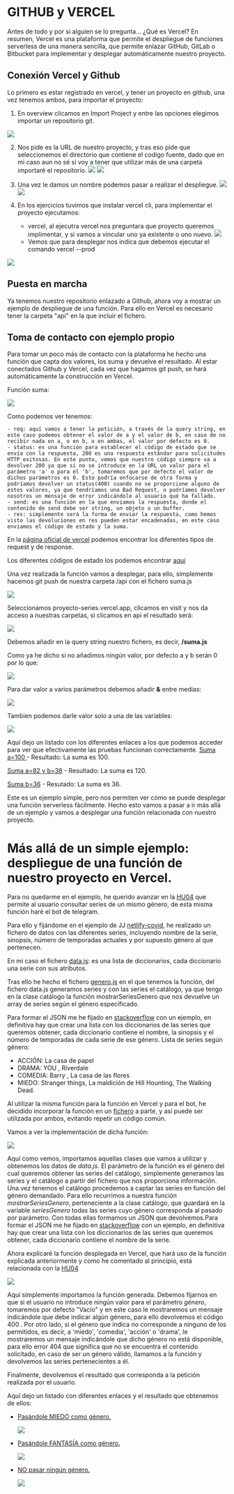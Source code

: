 # GITHUB y VERCEL  
Antes de todo y por si alguien se lo pregunta...
¿Qué es Vercel? En resumen, Vercel es una plataforma que permite el despliegue de funciones serverless de una manera sencilla, que permite enlazar GitHub, GitLab o Bitbucket para implementar y desplegar automáticamente nuestro proyecto.

## Conexión Vercel y Github
Lo primero es estar registrado en vercel, y tener un proyecto en github, una vez tenemos ambos, para importar el proyecto:
 1.  En overview clicamos en Import Project y entre las opciones elegimos importar un repositorio git.

![](pic/import_project.png) 

 2. Nos pide es la URL de nuestro proyecto, y tras eso pide que seleccionemos el directorio que contiene el codigo fuente, dado que en mi caso aun no sé si voy a tener que utilizar más de una carpeta importaré el repositorio.
![](pic/url_project.png)
![](pic/repositorio_completo.png)

 3. Una vez le damos un nombre podemos pasar a realizar el despliegue.
![](pic/deploy_vercel.png)
![](pic/congrat.png)


 4. En los ejercicios tuvimos que instalar vercel cli, para implementar el proyecto ejecutamos:

    - vercel, al ejecutra vercel nos preguntara que proyecto queremos implimentar, y si vamos a vincular uno ya existente o uno nuevo.
![](pic/comando_vercel.png)
    - Vemos que para desplegar nos indica que debemos ejecutar el comando vercel --prod

![](pic/vercel_prod.png)

## Puesta en marcha
Ya tenemos nuestro repositorio enlazado a Github, ahora voy a mostrar un ejemplo de despliegue de una función. Para ello en Vercel es necesario tener la carpeta "api" en la que incluir el fichero.

## Toma de contacto con ejemplo propio
Para tomar un poco más de contacto con la plataforma he hecho una función que capta dos valores, los suma y devuelve el resultado. Al estar conectados Github y Vercel, cada vez que hagamos git push, se hará automáticamente la construcción en Vercel.

Función suma:

![](pic/suma.png)

Como podemos ver tenemos:

    - req: aquí vamos a tener la petición, a través de la query string, en este caso podemos obtener el valor de a y el valor de b, en caso de no recibir nada en a, o en b, o en ambas, el valor por defecto es 0.
    - status: es una función para establecer el código de estado que se envía con la respuesta, 200 es una respuesta estándar para solicitudes HTTP exitosas. En este punto, vemos que nuestro código siempre va a devolver 200 ya que si no se introduce en la URL un valor para el parámetro 'a' o para el 'b', tomaremos que por defecto el valor de dichos parámetros es 0. Esto podría enfocarse de otra forma y podríamos devolver un status(400) cuando no se proporcione alguno de estos valores, ya que tendríamos una Bad Request, o podríamos devolver nosotros un mensaje de error indicándole al usuario qué ha fallado.
    - send: es una función en la que enviamos la respuesta, donde el contenido de send debe ser string, un objeto o un buffer.
    - res: simplemente será la forma de enviar la respuesta, como hemos visto las devoluciones en res pueden estar encadenadas, en este caso enviamos el código de estado y la suma.

En la [página oficial de vercel](https://vercel.com/docs/runtimes#official-runtimes/node-js/node-js-request-and-response-objects) podemos encontrar los diferentes tipos de request y de response.

Los diferentes códigos de estado los podemos encontrar [aquí](https://en.wikipedia.org/wiki/List_of_HTTP_status_codes)

Una vez realizada la función vamos a desplegar, para ello, simplemente hacemos git push de nuestra carpeta /api con el fichero suma.js

![](pic/produccion.png)

Seleccionamos proyecto-series.vercel.app, clicamos en visit y nos da acceso a nuestras carpetas, si clicamos en api el resultado será:

![](pic/not_found.png)

Debemos añadir en la query string nuestro fichero, es decir, **/suma.js**

Como ya he dicho si no añadimos ningún valor, por defecto a y b serán 0 por lo que:

![](pic/suma_0.png)

Para dar valor a varios parámetros debemos añadir **&** entre medias:

![](pic/suma_ab.png)

Tambien podemos darle valor solo a una de las variables:

![](pic/suma_a.png)

Aquí dejo un listado con los diferentes enlaces a los que podemos acceder para ver que efectivamente las pruebas funcionan correctamente.
[Suma a=100 ](https://proyecto-series-hmw3rpx2t.vercel.app/api/suma.js?a=100) - Resultado: La suma es 100.

[Suma a=82 y b=38](https://proyecto-series-hmw3rpx2t.vercel.app/api/suma.js?a=82&b=38) - Resultado: La suma es 120.

[Suma b=36](https://proyecto-series-hmw3rpx2t.vercel.app/api/suma.js?b=36) - Resutado: La suma es 36.

Este es un ejemplo simple, pero nos permiten ver cómo se puede desplegar una función serverless fácilmente. Hecho esto vamos a pasar a ir más allá de un ejemplo y vamos a desplegar una función relacionada con nuestro proyecto. 

# Más allá de un simple ejemplo: despliegue de una función de nuestro proyecto en Vercel.
Para no quedarme en el ejemplo, he querido avanzar en la [HU04](https://github.com/sarasolera/proyectoSeries/issues/20) que permite al usuario consultar series de un mismo género, de esta misma función haré el bot de telegram.

Para ello y fijándome en el ejemplo de JJ [netlify-covid](https://github.com/JJ/netlify-covid-and), he realizado un fichero de datos con las diferentes series, incluyendo nombre de la serie, sinopsis, número de temporadas actuales y por supuesto género al que pertenecen.


En mi caso el fichero [data.js](https://github.com/sarasolera/proyectoSeries/blob/master/api/data.js): es una lista de diccionarios, cada diccionario una serie con sus atributos.


Tras ello he hecho el fichero [genero.js](https://github.com/sarasolera/proyectoSeries/blob/master/api/genero.js) en el que tenemos la función, del fichero data.js generamos series y con las series el catálogo, ya que tengo en la clase catálogo la función mostrarSeriesGenero que nos devuelve un array de series según el género especificado.


Para formar el JSON me he fijado en [stackoverflow](https://es.stackoverflow.com/questions/150520/crear-un-json-en-javascript) con un ejemplo, en definitiva hay que crear una lista con los diccionarios de las series que queremos obtener, cada diccionario contiene el nombre, la sinopsis y el número de temporadas de cada serie de ese género.
Lista de series según género:
 - ACCIÓN: La casa de papel
 - DRAMA: YOU , Riverdale
 - COMEDIA: Barry , La casa de las flores
 - MIEDO: Stranger things, La maldición de Hill Hounting, The Walking Dead.

Al utilizar la misma función para la función en Vercel y para el bot, he decidido incorporar la función en un [fichero](https://github.com/sarasolera/proyectoSeries/blob/master/api/funcion_genero.js) a parte, y así puede ser utilizada por ambos, evitando repetir un código común. 


Vamos a ver la implementación de dicha función:

![](pic/funcion_genero.png)

Aquí como vemos, importamos aquellas clases que vamos a utilizar y obtenemos los datos de *data.js*. El parámetro de la función es el género del cual queremos obtener las series del catálogo, simplemente generamos las series y el catálogo a partir del fichero que nos proporciona información.
Una vez tenemos el catálogo procedemos a captar las series en función del género demandado. Para ello recurrimos a nuestra función *mostrarSeriesGenero*, perteneciente a la clase catálogo, que guardará en la variable *seriesGenero* todas las series cuyo género corresponda al pasado por parámetro. Con todas ellas formamos un JSON que devolvemos.Para formar el JSON me he fijado en [stackoverflow](https://es.stackoverflow.com/questions/150520/crear-un-json-en-javascript) con un ejemplo, en definitiva hay que crear una lista con los diccionarios de las series que queremos obtener, cada diccionario contiene el nombre de la serie.

Ahora explicaré la función desplegada en Vercel, que hará uso de la función explicada anteriormente y como he comentado al principio, está relacionada con la [HU04](https://github.com/sarasolera/proyectoSeries/issues/20)

 ![](pic/genero.png)


Aquí simplemente importamos la función generada. Debemos fijarnos en que si el usuario no introduce ningún valor para el parámetro *género*, tomaremos por defecto "Vacío" y en este caso le mostraremos un mensaje indicándole que debe indicar algún género, para ello devolvemos el código 400 . Por otro lado, si el género que indica no corresponde a ninguno de los permitidos, es decir, a 'miedo', 'comedia', 'acción' o 'drama', le mostraremos un mensaje indicándole que dicho género no está disponible, para ello error 404 que significa que no se encuentra el contenido solicitado, en caso de ser un género válido, llamamos a la función y devolvemos las series pertenecientes a él.

Finalmente, devolvemos el resultado que corresponda a la petición realizada por el usuario.

Aquí dejo un listado con diferentes enlaces y el resultado que obtenemos de ellos:
 - [Pasándole MIEDO como género.](https://proyecto-series-i0ab2i95j.vercel.app/api/genero.js?genero=MIEDO)

   ![](pic/resultado1.png)
 - [Pasándole FANTASÍA como género.](https://proyecto-series-i0ab2i95j.vercel.app/api/genero.js?genero=FANTASIA)

   ![](pic/resultado2.png)

 - [NO pasar ningún género.](https://proyecto-series-i0ab2i95j.vercel.app/api/genero.js)

   ![](pic/resultado3.png)